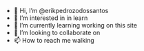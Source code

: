 - 👋 Hi, I’m @erikpedrozodossantos
- 👀 I’m interested in in learn
- 🌱 I’m currently learning working on this site
- 💞️ I’m looking to collaborate on 
- 📫 How to reach me walking

<!---
erikpedrozodossantos/erikpedrozodossantos is a ✨ special ✨ repository because its `README.md` (this file) appears on your GitHub profile.
You can click the Preview link to take a look at your changes.
--->
